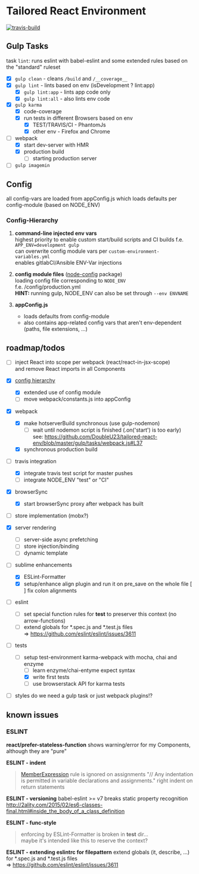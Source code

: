 # Tailored React Environment
[![travis-build](https://api.travis-ci.org/DoubleU23/tailored-react-env.svg?branch=master "travis build")](https://travis-ci.org/DoubleU23/tailored-react-env)

## Gulp Tasks
task `lint`: runs eslint with babel-eslint and some extended rules based on the "standard" ruleset

* [x] `gulp clean` - cleans `/build` and `/__coverage__`
* [x] `gulp lint`  - lints based on env (isDevelopment ? lint:app)
  * [x] `gulp lint:app` - lints app code only
  * [x] `gulp lint:all` - also lints env code
* [x] `gulp karma`
  * [x] code-coverage
  * [x] run tests in different Browsers based on env
      * [x] TEST/TRAVIS/CI - PhantomJs
      * [x] other env - Firefox and Chrome
* [ ] webpack
  * [x] start dev-server with HMR
  * [x] production build
     * [ ] starting production server
* [ ] `gulp imagemin`

## Config

all config-vars are loaded from appConfig.js which loads defaults per config-module (based on NODE_ENV)

### Config-Hierarchy
1. __command-line injected env vars__  
    highest priority to enable custom start/build scripts and CI builds
    f.e. `APP_ENV=development gulp`  
    can overwrite config module vars per `custom-environment-variables.yml`  
    enables gitlabCI/Ansible ENV-Var injections  

2. __config module files__ ([node-config](https://www.npmjs.com/package/config) package)  
    loading config file corresponding to `NODE_ENV`  
    f.e. /config/production.yml  
    __HINT:__ running gulp, NODE_ENV can also be set through `--env ENVNAME`

3. __appConfig.js__
    * loads defaults from config-module
    * also contains app-related config vars that aren't env-dependent (paths, file extensions, ...)

## roadmap/todos
* [ ]  inject React into scope per webpack (react/react-in-jsx-scope)  
    and remove React imports in all Components

* [x] [config hierarchy](#config-hierarchy)  
  * [x] extended use of config module  
  * [ ] move webpack/constants.js into appConfig
* [x] webpack
    * [x] make hotserverBuild synchronous (use gulp-nodemon)  
      * [ ] wait until nodemon script is finished (.on('start') is too early)  
      see: https://github.com/DoubleU23/tailored-react-env/blob/master/gulp/tasks/webpack.js#L37
    * [x] synchronous production build
* [ ] travis integration
  * [x] integrate travis test script for master pushes
  * [ ] integrate NODE_ENV "test" or "CI"
* [x] browserSync
  * [x] start browserSync proxy after webpack has built
* [ ] store implementation (mobx?)
* [x] server rendering  
  * [ ] server-side async prefetching
  * [ ] store injection/binding
  * [ ] dynamic template
* [ ] sublime enhancements
    * [x] ESLint-Formatter
    * [x] setup/enhance align plugin and run it on pre_save on the whole file
      [ ] fix colon alignments
* [ ] eslint
  * [ ] set special function rules for __test__ to preserver this context (no arrow-functions)
  * [ ] extend globals for *.spec.js and *.test.js files  
  => https://github.com/eslint/eslint/issues/3611
* [ ] tests
  * [ ] setup test-environment
    karma-webpack with mocha, chai and enzyme
    * [ ] learn enzyme/chai-entyme expect syntax
    * [x] write first tests
    * [ ] use browserstack API for karma tests
* [ ] styles
  do we need a gulp task or just webpack plugins!?

## known issues

### ESLINT

__react/prefer-stateless-function__
shows warning/error for my Components, although they are "pure"  

__ESLINT - indent__
> [MemberExpression](http://eslint.org/docs/rules/indent#memberexpression) rule is ignored on assignments
"// Any indentation is permitted in variable declarations and assignments."
> right indent on return statements

__ESLINT - versioning__
babel-eslint >= v7 breaks static property recognition
http://2ality.com/2015/02/es6-classes-final.html#inside_the_body_of_a_class_definition  

__ESLINT - func-style__
> enforcing by ESLint-Formatter is broken in __test__ dir...  
maybe it's intended like this to reserve the context?

__ESLINT - extending eslintrc for filepattern__
extend globals (it, describe, ...) for *.spec.js and *.test.js files  
  => https://github.com/eslint/eslint/issues/3611
